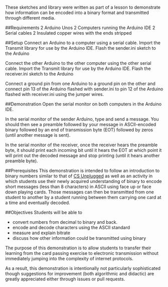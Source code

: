 These sketches and library were written as part of a lesson to demonstrate how information can be encoded into a binary format and transmitted through different media.

##Requirements
2 Arduino Unos
2 Computers running the Arduino IDE
2 Serial cables
2 Insulated copper wires with the ends stripped

##Setup
Connect an Arduino to a computer using a serial cable.
Import the Transmit library for use by the Arduino IDE.
Flash the sender.ini sketch to the Arduino

Connect the other Arduino to the other computer using the other serial cable.
Import the Transmit library for use by the Arduino IDE.
Flash the receiver.ini sketch to the Arduino

Connect a ground pin from one Arduino to a ground pin on the other and connect pin 13 of the Arduino flashed with sender.ini to pin 12 of the Arduino flashed with receiver.ini using the jumper wires.

##Demonstration
Open the serial monitor on both computers in the Arduino IDE.

In the serial monitor of the sender Arduino, type and send a message. You should then see a preamble followed by your message in ASCII-encoded binary followed by an end of transmission byte (EOT) followed by zeros (until another message is sent).

In the serial monitor of the receiver, once the receiver hears the preamble byte, it should print each incoming bit until it hears the EOT at which point it will print out the decoded message and stop printing (until it hears another preamble byte).

##Prerequisites
This demonstration is intended to follow an introduction to binary numbers similar to that of [CS Unplugged](http://csunplugged.org/binary-numbers) as well as an activity in which students use their newly acquired understanding of binary to encode short messages (less than 8 characters) in ASCII using face up or face down playing cards. Those messages can then be transmitted from one student to another by a student running between them carrying one card at a time and eventually decoded.

##Objectives
Students will be able to 
- convert numbers from decimal to binary and back.
- encode and decode characters using the ASCII standard
- measure and explain bitrate
- discuss how other information could be transmitted using binary

The purpose of this demonstration is to allow students to transfer their learning from the card passing exercise to electronic transmission without immediately jumping into the complexity of internet protocols.

As a result, this demonstration is intentionally not particularly sophisticated though suggestions for improvement (both algorithmic and didactic) are greatly appreciated either through issues or pull requests.